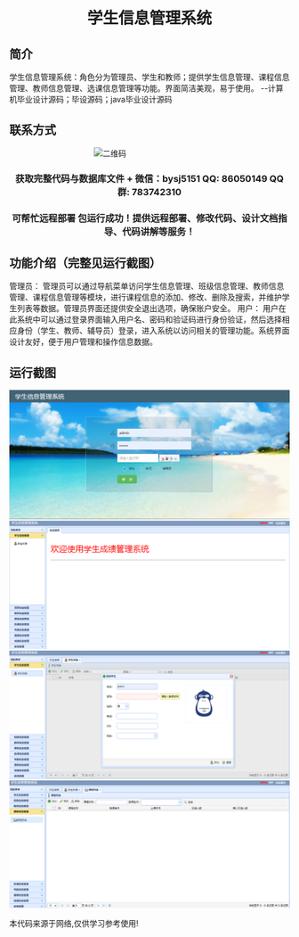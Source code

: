 <p><h1 align="center">学生信息管理系统</h1></p>

## 简介
学生信息管理系统：角色分为管理员、学生和教师；提供学生信息管理、课程信息管理、教师信息管理、选课信息管理等功能。界面简洁美观，易于使用。    --计算机毕业设计源码；毕设源码；java毕业设计源码


## 联系方式
<img src="https://bs-1329754181.cos.ap-shanghai.myqcloud.com/wx.jpg" alt="二维码" style="display: block; margin: 0 auto;" width="200px">
<p><h3 align="center">获取完整代码与数据库文件 + 微信：bysj5151 QQ: 86050149 QQ群: 783742310</h3></p>
<p><h3 align="center">可帮忙远程部署 包运行成功！提供远程部署、修改代码、设计文档指导、代码讲解等服务！</h3></p>

## 功能介绍（完整见运行截图）
管理员： 管理员可以通过导航菜单访问学生信息管理、班级信息管理、教师信息管理、课程信息管理等模块，进行课程信息的添加、修改、删除及搜索，并维护学生列表等数据。管理员界面还提供安全退出选项，确保账户安全。 用户： 用户在此系统中可以通过登录界面输入用户名、密码和验证码进行身份验证，然后选择相应身份（学生、教师、辅导员）登录，进入系统以访问相关的管理功能。系统界面设计友好，便于用户管理和操作信息数据。


## 运行截图
![](imgs/588112-20201122220420990-1441592747.png)
![](imgs/588112-20201122220431118-1185183479.png)
![](imgs/588112-20201122220442237-996290789.png)
![](imgs/588112-20201122220456101-276207833.png)

<p>本代码来源于网络,仅供学习参考使用!</p>
